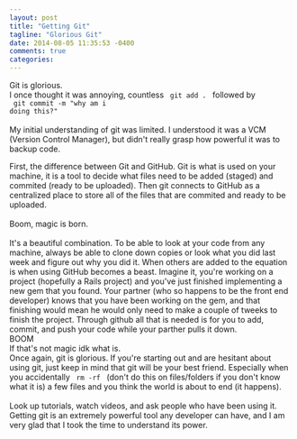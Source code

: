 ```yaml
---
layout: post
title: "Getting Git"
tagline: "Glorious Git"
date: 2014-08-05 11:35:53 -0400
comments: true
categories:
---
```

Git is glorious. <br>
I once thought it was annoying, countless <code> git add . </code> followed by<br>
<code> git commit -m "why am i doing this?" </code> <br> <br>
My initial understanding of git was limited. I understood it was a VCM (Version
  Control Manager), but didn't really grasp how powerful it was to backup code. <br>

First, the difference between Git and GitHub. Git is what is used on your machine, it
is a tool to decide what files need to be added (staged) and commited (ready to be uploaded).
Then git connects to GitHub as a centralized place to store all of the files that are commited
and ready to be uploaded. <br>
<br> Boom, magic is born. <br><br>
It's a beautiful combination. To be able to look at your code from any machine, always
be able to clone down copies or look what you did last week and figure out why you did it.
When others are added to the equation is when using GitHub becomes a beast. Imagine it,
you're working on a project (hopefully a Rails project) and you've just finished implementing
a new gem that you found. Your partner (who so happens to be the front end developer) knows
that you have been working on the gem, and that finishing would mean he would only need to make
a couple of tweeks to finish the project. Through github all that is needed is for you to add,
commit, and push your code while your parther pulls it down. <br>
BOOM<br>
If that's not magic idk what is. <br>
Once again, git is glorious. If you're starting out and are hesitant about using git,
just keep in mind that git will be your best friend. Especially when you
accidentally <code> rm -rf </code> (don't do this on files/folders if you don't know what it is)
a few files and you think the world is about to end (it happens).<br><br>
Look up tutorials, watch videos, and ask people who have been using it.
Getting git is an extremely powerful tool any developer can have, and I am very
glad that I took the time to understand its power.
